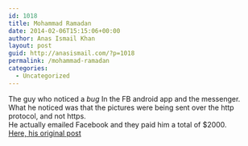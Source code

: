 ```yaml
---
id: 1018
title: Mohammad Ramadan
date: 2014-02-06T15:15:06+00:00
author: Anas Ismail Khan
layout: post
guid: http://anasismail.com/?p=1018
permalink: /mohammad-ramadan
categories:
  - Uncategorized
---
```

The guy who noticed a _bug_ In the FB android app and the messenger.&nbsp;  
What he noticed was that the pictures were being sent over the http protocol, and not https.  
He actually emailed Facebook and they paid him a total of $2000.  
[Here, his original post](http://attack-secure.com/2013/09/facebook-android-apps-images-ssl-and-you/)